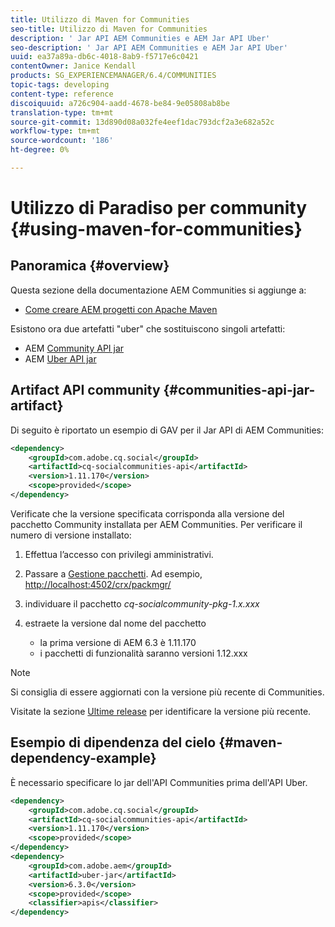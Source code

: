 ```yaml
---
title: Utilizzo di Maven for Communities
seo-title: Utilizzo di Maven for Communities
description: ' Jar API AEM Communities e AEM Jar API Uber'
seo-description: ' Jar API AEM Communities e AEM Jar API Uber'
uuid: ea37a89a-db6c-4018-8ab9-f5717e6c0421
contentOwner: Janice Kendall
products: SG_EXPERIENCEMANAGER/6.4/COMMUNITIES
topic-tags: developing
content-type: reference
discoiquuid: a726c904-aadd-4678-be84-9e05808ab8be
translation-type: tm+mt
source-git-commit: 13d890d08a032fe4eef1dac793dcf2a3e682a52c
workflow-type: tm+mt
source-wordcount: '186'
ht-degree: 0%

---
```



# Utilizzo di Paradiso per community {#using-maven-for-communities}

## Panoramica {#overview}

Questa sezione della documentazione AEM Communities  si aggiunge a:

* [Come creare AEM progetti con Apache Maven](../../help/sites-developing/ht-projects-maven.md)

Esistono ora due artefatti &quot;uber&quot; che sostituiscono singoli artefatti:

* AEM [Community API jar](#communities-api-jar-artifact)
* AEM [Uber API jar](../../help/sites-developing/ht-projects-maven.md#what-is-the-uberjar)

## Artifact API community {#communities-api-jar-artifact}

Di seguito è riportato un esempio di GAV per il  Jar API di AEM Communities:

```xml
<dependency>
    <groupId>com.adobe.cq.social</groupId>
    <artifactId>cq-socialcommunities-api</artifactId>
    <version>1.11.170</version>
    <scope>provided</scope>
</dependency>
```

Verificate che la versione specificata corrisponda alla versione del pacchetto Community installata per  AEM Communities. Per verificare il numero di versione installato:

1. Effettua l’accesso con privilegi amministrativi.
2. Passare a [Gestione pacchetti](../../help/sites-administering/package-manager.md). Ad esempio, [http://localhost:4502/crx/packmgr/](http://localhost:4502/crx/packmgr/)

3. individuare il pacchetto *cq-socialcommunity-pkg-1.x.xxx*
4. estraete la versione dal nome del pacchetto
   * la prima versione di AEM 6.3 è 1.11.170
   * i pacchetti di funzionalità saranno versioni 1.12.xxx

>[!NOTE]
>
>Si consiglia di essere aggiornati con la versione più recente di Communities.
>
>Visitate la sezione [Ultime release](deploy-communities.md#latest-releases) per identificare la versione più recente.

## Esempio di dipendenza del cielo {#maven-dependency-example}

È necessario specificare lo jar dell&#39;API Communities prima dell&#39;API Uber.

```xml
<dependency>
    <groupId>com.adobe.cq.social</groupId>
    <artifactId>cq-socialcommunities-api</artifactId>
    <version>1.11.170</version>
    <scope>provided</scope>
</dependency>
<dependency>
    <groupId>com.adobe.aem</groupId>
    <artifactId>uber-jar</artifactId>
    <version>6.3.0</version>
    <scope>provided</scope>
    <classifier>apis</classifier>
</dependency>
```
